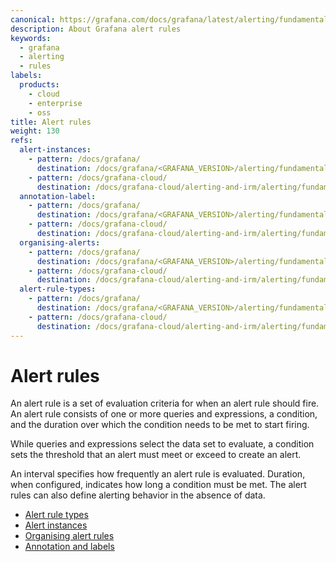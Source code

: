 ```yaml
---
canonical: https://grafana.com/docs/grafana/latest/alerting/fundamentals/alert-rules/
description: About Grafana alert rules
keywords:
  - grafana
  - alerting
  - rules
labels:
  products:
    - cloud
    - enterprise
    - oss
title: Alert rules
weight: 130
refs:
  alert-instances:
    - pattern: /docs/grafana/
      destination: /docs/grafana/<GRAFANA_VERSION>/alerting/fundamentals/alert-rules/alert-instances/
    - pattern: /docs/grafana-cloud/
      destination: /docs/grafana-cloud/alerting-and-irm/alerting/fundamentals/alert-rules/alert-instances/
  annotation-label:
    - pattern: /docs/grafana/
      destination: /docs/grafana/<GRAFANA_VERSION>/alerting/fundamentals/annotation-label/
    - pattern: /docs/grafana-cloud/
      destination: /docs/grafana-cloud/alerting-and-irm/alerting/fundamentals/annotation-label/
  organising-alerts:
    - pattern: /docs/grafana/
      destination: /docs/grafana/<GRAFANA_VERSION>/alerting/fundamentals/alert-rules/organising-alerts/
    - pattern: /docs/grafana-cloud/
      destination: /docs/grafana-cloud/alerting-and-irm/alerting/fundamentals/alert-rules/organising-alerts/
  alert-rule-types:
    - pattern: /docs/grafana/
      destination: /docs/grafana/<GRAFANA_VERSION>/alerting/fundamentals/alert-rules/alert-rule-types/
    - pattern: /docs/grafana-cloud/
      destination: /docs/grafana-cloud/alerting-and-irm/alerting/fundamentals/alert-rules/alert-rule-types/
---
```


# Alert rules

An alert rule is a set of evaluation criteria for when an alert rule should fire. An alert rule consists of one or more queries and expressions, a condition, and the duration over which the condition needs to be met to start firing.

While queries and expressions select the data set to evaluate, a condition sets the threshold that an alert must meet or exceed to create an alert.

An interval specifies how frequently an alert rule is evaluated. Duration, when configured, indicates how long a condition must be met. The alert rules can also define alerting behavior in the absence of data.

- [Alert rule types](ref:alert-rule-types)
- [Alert instances](ref:alert-instances)
- [Organising alert rules](ref:organising-alerts)
- [Annotation and labels](ref:annotation-label)

